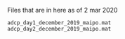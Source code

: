 Files that are in here as of 2 mar 2020

`adcp_day1_december_2019_maipo.mat`\
`adcp_day2_december_2019_maipo.mat`
